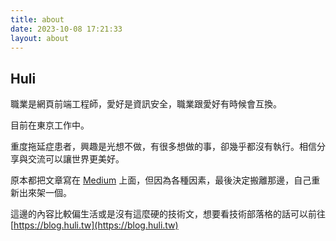 ```yaml
---
title: about
date: 2023-10-08 17:21:33
layout: about
---
```


## Huli

職業是網頁前端工程師，愛好是資訊安全，職業跟愛好有時候會互換。

目前在東京工作中。

重度拖延症患者，興趣是光想不做，有很多想做的事，卻幾乎都沒有執行。相信分享與交流可以讓世界更美好。

原本都把文章寫在 [Medium](https://medium.com/@hulitw) 上面，但因為各種因素，最後決定搬離那邊，自己重新出來架一個。

這邊的內容比較偏生活或是沒有這麼硬的技術文，想要看技術部落格的話可以前往 [https://blog.huli.tw](https://blog.huli.tw)